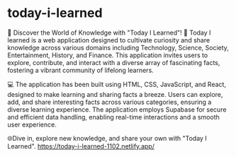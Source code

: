 # today-i-learned
🌟 Discover the World of Knowledge with "Today I Learned"! 🌟
Today I learned is a web application designed to cultivate curiosity and share knowledge across various domains including Technology, Science, Society, Entertainment, History, and Finance. This application invites users to explore, contribute, and interact with a diverse array of fascinating facts, fostering a vibrant community of lifelong learners.

💻 The application has been built using HTML, CSS, JavaScript, and React, designed to make learning and sharing facts a breeze. Users can explore, add, and share interesting facts across various categories, ensuring a diverse learning experience. The application employs Supabase for secure and efficient data handling, enabling real-time interactions and a smooth user experience. 

🌐Dive in, explore new knowledge, and share your own with "Today I Learned". https://today-i-learned-1102.netlify.app/
